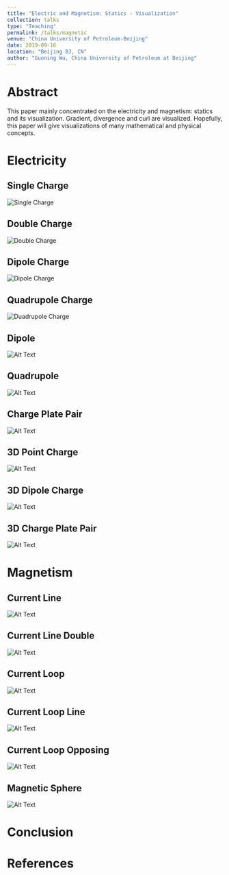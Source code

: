```yaml
---
title: "Electric and Magnetism: Statics - Visualization"
collection: talks
type: "Teaching"
permalink: /talks/magnetic
venue: "China University of Petroleum-Beijing"
date: 2019-09-16
location: "Beijing BJ, CN"
author: "Guoning Wu, China University of Petroleum at Beijing"
---
```


# Abstract

This paper mainly concentrated on the electricity and magnetism: 
statics and its visualization. Gradient, divergence and curl are 
visualized. Hopefully, this paper will give  visualizations of many 
mathematical and physical concepts.


# Electricity

## Single Charge
![Single Charge](./figs/singlecharge.png)

## Double Charge
![Double Charge](./figs/doublecharge.png)

## Dipole Charge
![Dipole Charge](./figs/dipolecharge.png)

## Quadrupole Charge
![Duadrupole Charge](./figs/quadrupolecharge.png)

## Dipole 
![Alt Text](./figs/dipolegif.gif)

## Quadrupole 
![Alt Text](./figs/quadrupole.gif)

## Charge Plate Pair
![Alt Text](./figs/chargeplate.gif)

## 3D Point Charge
![Alt Text](./figs/3dpointcharge.gif)

## 3D Dipole Charge
![Alt Text](./figs/3d-dipolecharge.gif)

## 3D  Charge Plate Pair
![Alt Text](./figs/3d-charge-plate-pair.gif)

# Magnetism
## Current Line
![Alt Text](./figs/current-line.gif)

## Current Line Double
![Alt Text](./figs/current-line-double.gif)

## Current Loop
![Alt Text](./figs/current-loop.gif)

## Current Loop Line
![Alt Text](./figs/current-loop-line.gif)

## Current Loop Opposing
![Alt Text](./figs/current-loop-opposing.gif)

## Magnetic Sphere
![Alt Text](./figs/mag-sphere.gif)



# Conclusion

# References

